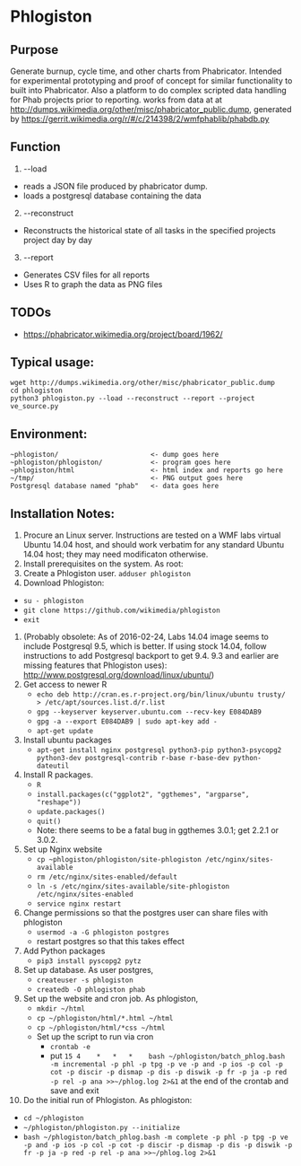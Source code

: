 # Phlogiston

## Purpose
Generate burnup, cycle time, and other charts from Phabricator.  Intended for experimental prototyping and proof of concept for similar functionality to built into Phabricator.  Also a platform to do complex scripted data handling for Phab projects prior to reporting.  works from data at at http://dumps.wikimedia.org/other/misc/phabricator_public.dump, generated by https://gerrit.wikimedia.org/r/#/c/214398/2/wmfphablib/phabdb.py

## Function
1. --load
 * reads a JSON file produced by phabricator dump.
 * loads a postgresql database containing the data
2. --reconstruct
 * Reconstructs the historical state of all tasks in the specified projects project day by day
3. --report
 * Generates CSV files for all reports
 * Uses R to graph the data as PNG files

## TODOs
 * https://phabricator.wikimedia.org/project/board/1962/
 
## Typical usage:
```
wget http://dumps.wikimedia.org/other/misc/phabricator_public.dump
cd phlogiston
python3 phlogiston.py --load --reconstruct --report --project ve_source.py
```

## Environment:
```
~phlogiston/                       <- dump goes here
~phlogiston/phlogiston/            <- program goes here
~phlogiston/html                   <- html index and reports go here
~/tmp/                             <- PNG output goes here
Postgresql database named "phab"   <- data goes here
```

## Installation Notes:

1. Procure an Linux server.  Instructions are tested on a WMF labs virtual Ubuntu 14.04 host, and should work verbatim for any standard Ubuntu 14.04 host; they may need modificaton otherwise.
2. Install prerequisites on the system.  As root:
  1. Create a Phlogiston user.  `adduser phlogiston`
  2. Download Phlogiston:
   * `su - phlogiston`
   * `git clone https://github.com/wikimedia/phlogiston`
   * `exit`
  1. (Probably obsolete: As of 2016-02-24, Labs 14.04 image seems to include Postgresql 9.5, which is better.  If using stock 14.04, follow instructions to add Postgresql backport to get 9.4.  9.3 and earlier are missing features that Phlogiston uses): http://www.postgresql.org/download/linux/ubuntu/)
  2. Get access to newer R
     * `echo deb http://cran.es.r-project.org/bin/linux/ubuntu trusty/ > /etc/apt/sources.list.d/r.list`
     * `gpg --keyserver keyserver.ubuntu.com --recv-key E084DAB9`
     * `gpg -a --export E084DAB9 | sudo apt-key add - `
     * `apt-get update`
  3. Install ubuntu packages
     * `apt-get install nginx postgresql python3-pip python3-psycopg2 python3-dev postgresql-contrib r-base r-base-dev python-dateutil`
  4. Install R packages.
     * `R`
     * `install.packages(c("ggplot2", "ggthemes", "argparse", "reshape"))`
     * `update.packages()`
     * `quit()`
     * Note: there seems to be a fatal bug in ggthemes 3.0.1; get 2.2.1 or 3.0.2.
  5. Set up Nginx website
     * `cp ~phlogiston/phlogiston/site-phlogiston /etc/nginx/sites-available`
     * `rm /etc/nginx/sites-enabled/default`
     * `ln -s /etc/nginx/sites-available/site-phlogiston /etc/nginx/sites-enabled`
     * `service nginx restart`
  6. Change permissions so that the postgres user can share files with phlogiston
     * `usermod -a -G phlogiston postgres`
     * restart postgres so that this takes effect
  7. Add Python packages
     * `pip3 install pyscopg2 pytz`
3. Set up database. As user postgres,
   * `createuser -s phlogiston`
   * `createdb -O phlogiston phab`
4. Set up the website and cron job.  As phlogiston, 
     * `mkdir ~/html`
     * `cp ~/phlogiston/html/*.html ~/html`
     * `cp ~/phlogiston/html/*css ~/html`
     * Set up the script to run via cron
       * `crontab -e`
       * put `15 4    *   *   *    bash ~/phlogiston/batch_phlog.bash -m incremental -p phl -p tpg -p ve -p and -p ios -p col -p cot -p discir -p dismap -p dis -p diswik -p fr -p ja -p red -p rel -p ana >>~/phlog.log 2>&1` at the end of the crontab and save and exit
5. Do the initial run of Phlogiston.  As phlogiston:
  * `cd ~/phlogiston`
  * `~/phlogiston/phlogiston.py --initialize`
  * `bash ~/phlogiston/batch_phlog.bash -m complete -p phl -p tpg -p ve -p and -p ios -p col -p cot -p discir -p dismap -p dis -p diswik -p fr -p ja -p red -p rel -p ana >>~/phlog.log 2>&1`
